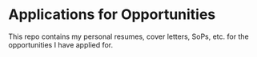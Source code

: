 # Applications for Opportunities
This repo contains my personal resumes, cover letters, SoPs, etc. for the opportunities I have applied for.
